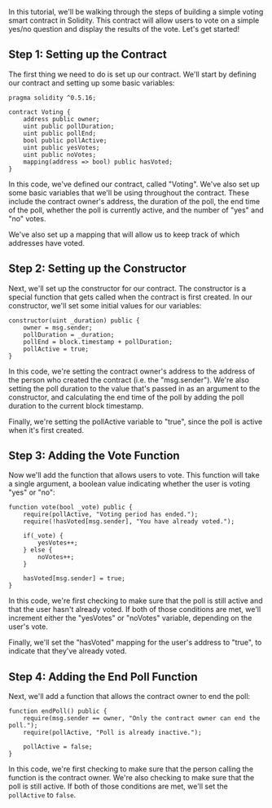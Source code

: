 In this tutorial, we'll be walking through the steps of building a simple voting smart contract in Solidity. This contract will allow users to vote on a simple yes/no question and display the results of the vote. Let's get started!

## Step 1: Setting up the Contract
The first thing we need to do is set up our contract. We'll start by defining our contract and setting up some basic variables:
```solidity
pragma solidity ^0.5.16;

contract Voting {
    address public owner;
    uint public pollDuration;
    uint public pollEnd;
    bool public pollActive;
    uint public yesVotes;
    uint public noVotes;
    mapping(address => bool) public hasVoted;
}
```
In this code, we've defined our contract, called "Voting". We've also set up some basic variables that we'll be using throughout the contract. These include the contract owner's address, the duration of the poll, the end time of the poll, whether the poll is currently active, and the number of "yes" and "no" votes.

We've also set up a mapping that will allow us to keep track of which addresses have voted.

## Step 2: Setting up the Constructor

Next, we'll set up the constructor for our contract. The constructor is a special function that gets called when the contract is first created. In our constructor, we'll set some initial values for our variables:

```solidity
constructor(uint _duration) public {
    owner = msg.sender;
    pollDuration = _duration;
    pollEnd = block.timestamp + pollDuration;
    pollActive = true;
}
```

In this code, we're setting the contract owner's address to the address of the person who created the contract (i.e. the "msg.sender"). We're also setting the poll duration to the value that's passed in as an argument to the constructor, and calculating the end time of the poll by adding the poll duration to the current block timestamp.

Finally, we're setting the pollActive variable to "true", since the poll is active when it's first created.

## Step 3: Adding the Vote Function

Now we'll add the function that allows users to vote. This function will take a single argument, a boolean value indicating whether the user is voting "yes" or "no":
```solidity
function vote(bool _vote) public {
    require(pollActive, "Voting period has ended.");
    require(!hasVoted[msg.sender], "You have already voted.");
    
    if(_vote) {
        yesVotes++;
    } else {
        noVotes++;
    }
    
    hasVoted[msg.sender] = true;
}
```
In this code, we're first checking to make sure that the poll is still active and that the user hasn't already voted. If both of those conditions are met, we'll increment either the "yesVotes" or "noVotes" variable, depending on the user's vote.

Finally, we'll set the "hasVoted" mapping for the user's address to "true", to indicate that they've already voted.

## Step 4: Adding the End Poll Function

Next, we'll add a function that allows the contract owner to end the poll:

```solidity
function endPoll() public {
    require(msg.sender == owner, "Only the contract owner can end the poll.");
    require(pollActive, "Poll is already inactive.");
    
    pollActive = false;
}
```

In this code, we're first checking to make sure that the person calling the function is the contract owner. We're also checking to make sure that the poll is still active. If both of those conditions are met, we'll set the `pollActive` to `false`.
